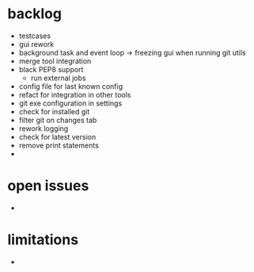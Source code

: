 
# backlog

- testcases
- gui rework
- background task and event loop -> freezing gui when running git utils
- merge tool integration
- black PEP8 support
  - run external jobs
- config file for last known config
- refact for integration in other tools
- git exe configuration in settings
- check for installed git
- filter git on changes tab
- rework logging
- check for latest version 
- remove print statements
- 


# open issues

- 


# limitations

- 

